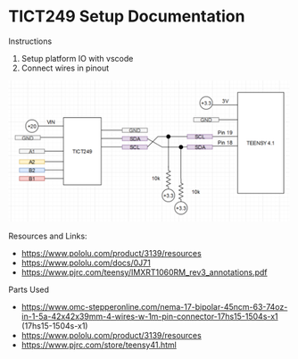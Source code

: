 # TICT249 Setup Documentation

Instructions

1. Setup platform IO with vscode
2. Connect wires in pinout

![image](https://raw.githubusercontent.com/GlennTatum/rit-rovers/refs/heads/main/TICT249/tic-t249-v2.png)

Resources and Links:
- https://www.pololu.com/product/3139/resources
- https://www.pololu.com/docs/0J71
- https://www.pjrc.com/teensy/IMXRT1060RM_rev3_annotations.pdf

Parts Used
- https://www.omc-stepperonline.com/nema-17-bipolar-45ncm-63-74oz-in-1-5a-42x42x39mm-4-wires-w-1m-pin-connector-17hs15-1504s-x1 (17hs15-1504s-x1)
- https://www.pololu.com/product/3139/resources
- https://www.pjrc.com/store/teensy41.html
